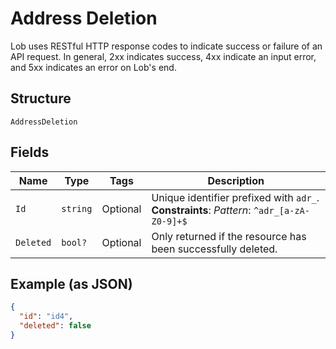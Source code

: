 
# Address Deletion

Lob uses RESTful HTTP response codes to indicate success or failure of an API request. In general, 2xx indicates success, 4xx indicate an input error, and 5xx indicates an error on Lob's end.

## Structure

`AddressDeletion`

## Fields

| Name | Type | Tags | Description |
|  --- | --- | --- | --- |
| `Id` | `string` | Optional | Unique identifier prefixed with `adr_`.<br>**Constraints**: *Pattern*: `^adr_[a-zA-Z0-9]+$` |
| `Deleted` | `bool?` | Optional | Only returned if the resource has been successfully deleted. |

## Example (as JSON)

```json
{
  "id": "id4",
  "deleted": false
}
```


